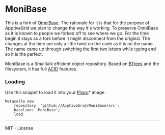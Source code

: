 MoniBase
========

This is a fork of [OmniBase](https://github.com/pharo-nosql/OmniBase). The rationale for it is that for the purpose of ApptiveGrid we plan to change the way it's working. To preserve OmniBase as it is known to people we forked off to see where we go. For the time begin it stays as a fork before it might disconnect from the original.
The changes at the time are only a little twist on the code as it is on the name. The name came up through switching the first two letters while typing and so it is the perfect. 

MoniBase is a Smalltalk efficient object repository. Based on [BTrees](http://en.wikipedia.org/wiki/B-tree) and the filesystem, it has full [ACID](http://en.wikipedia.org/wiki/ACID) features.

### Loading 

Use this snippet to load it into your [Pharo](http://www.pharo.org)* image:

```Smalltalk
Metacello new 
	repository: 'github://ApptiveGrid/MoniBase/src';
	baseline: 'MoniBase';
	load.
```

---

MIT - License
